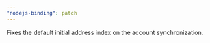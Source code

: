 ```yaml
---
"nodejs-binding": patch
---
```


Fixes the default initial address index on the account synchronization.
